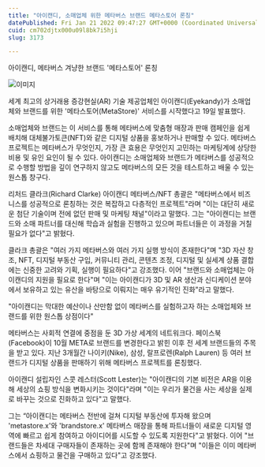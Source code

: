 ```yaml
---
title: "아이캔디, 소매업체 위한 메타버스 브랜드 메타스토어 론칭"
datePublished: Fri Jan 21 2022 09:47:27 GMT+0000 (Coordinated Universal Time)
cuid: cm702djtx000u09l8bk7i5hji
slug: 3173

---
```



아이캔디, 메타버스 겨냥한 브랜드 '메타스토어' 론칭

![이미지](https://cdn.hashnode.com/res/hashnode/image/upload/v1739253075934/a9063e8b-462c-4d4f-8099-1112d06a194d.jpeg)

세계 최고의 상거래용 증강현실(AR) 기술 제공업체인 아이캔디(Eyekandy)가 소매업체와 브랜드를 위한 '메타스토어(MetaStore)' 서비스를 시작했다고 19일 발표했다.

소매업체와 브랜드는 이 서비스를 통해 메타버스에 맞춤형 매장과 판매 캠페인을 쉽게 배치해 대체불가토큰(NFT)와 같은 디지털 상품을 홍보하거나 판매할 수 있다. 메타버스 프로젝트는 메타버스가 무엇인지, 가장 큰 효용은 무엇인지 고민하는 마케팅계에 상당한 비용 및 유인 요인이 될 수 있다. 아이캔디는 소매업체와 브랜드가 메타버스를 성공적으로 수행할 방법을 깊이 연구하지 않고도 메타버스의 모든 것을 테스트하고 배울 수 있는 원스톱 창구다.

리처드 클라크(Richard Clarke) 아이캔디 메타버스/NFT 총괄은 "메타버스에서 비즈니스를 성공적으로 론칭하는 것은 복잡하고 다층적인 프로젝트"라며 "이는 대단히 새로운 첨단 기술이며 전에 없던 판매 및 마케팅 채널"이라고 말했다. 그는 "아이캔디는 브랜드와 소매 파트너를 대신해 학습과 실험을 진행하고 있으며 파트너들은 이 과정을 거칠 필요가 없다"고 밝혔다.

클라크 총괄은 "여러 가지 메타버스와 여러 가지 실행 방식이 존재한다"며 "3D 자산 창조, NFT, 디지털 부동산 구입, 커뮤니티 관리, 콘텐츠 조정, 디지털 및 실세계 상품 결합에는 신중한 고려와 기획, 실행이 필요하다"고 강조했다. 이어 "브랜드와 소매업체는 아이캔디의 지원을 필요로 한다"며 "이는 아이캔디가 3D 및 AR 생산과 신디케이션 분야에서 보유하고 있는 유산을 바탕으로 이뤄지는 매우 유기적인 진화"라고 말했다.

"아이캔디는 막대한 예산이나 산만함 없이 메타버스를 실험하고자 하는 소매업체와 브랜드를 위한 원스톱 상점이다"

메타버스는 사회적 연결에 중점을 둔 3D 가상 세계의 네트워크다. 페이스북(Facebook)이 10월 META로 브랜드를 변경한다고 밝힌 이후 전 세계 브랜드들의 주목을 받고 있다. 지난 3개월간 나이키(Nike), 삼성, 랄프로렌(Ralph Lauren) 등 여러 브랜드가 디지털 상품을 판매하기 위해 메타버스 프로젝트를 론칭했다.

아이캔디 설립자인 스콧 레스터(Scott Lester)는 "아이캔디의 기본 비전은 AR을 이용해 세상의 쇼핑 방식을 변화시키는 것이다"라며 "이는 우리가 물건을 사는 세상을 실제로 바꾸는 것으로 진화하고 있다"고 말했다.

그는 “아이캔디는 메타버스 전반에 걸쳐 디지털 부동산에 투자해 왔으며 'metastore.x'와 'brandstore.x' 메타버스 매장을 통해 파트너들이 새로운 디지털 영역에 빠르고 쉽게 참여하고 아이디어를 시도할 수 있도록 지원한다"고 밝혔다. 이어 "브랜드들은 차세대 구매자들이 존재하는 곳에 함께 존재해야 한다"며 "이들은 이미 메타버스에서 쇼핑하고 물건을 구매하고 있다"고 강조했다.